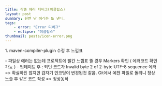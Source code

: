 ```yaml
---
title: 각종 에러 디버그(이클립스)
layout: post
summary: 한번 난 에러는 또 낸다.
tags: 
    - error: "Error 디버그"
    - eclipse: "이클립스"
thumbnail: posts/icon-error.png
---
```

<p class="text-danger bold-text">1. maven-compiler-plugin 수정 후 느낌표</p>
 - 파일상 에러는 없는데 프로젝트에 빨간 느낌표 뜰 경우 Markers 확인 ( 에러코드 확인 가능 )
 - 업데이트 후 : 되던 코드가 Invalid byte 2 of 2-byte UTF-8 sequence 에러 => 확실하진 않지만 갑자기 인코딩이 변경된것 같음. Git에서 
 예전 파일로 돌리니 정상 노출 후 같은 코드 작성 => 정상동작
